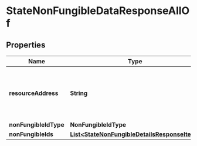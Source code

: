 

# StateNonFungibleDataResponseAllOf


## Properties

| Name | Type | Description | Notes |
|------------ | ------------- | ------------- | -------------|
|**resourceAddress** | **String** | Bech32m-encoded human readable version of the address. |  |
|**nonFungibleIdType** | **NonFungibleIdType** |  |  |
|**nonFungibleIds** | [**List&lt;StateNonFungibleDetailsResponseItem&gt;**](StateNonFungibleDetailsResponseItem.md) |  |  |



